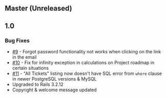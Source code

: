 ## Master (Unreleased)

## 1.0

### Bug Fixes

* [#9](https://github.com/macfanatic/SprintApp/issues/9) - Forgot password functionality not works when clicking on the link in the email
* [#10](https://github.com/macfanatic/SprintApp/issues/10) - Fix for infinity exception in calculations on Project roadmap in certain situations
* [#11](https://github.com/macfanatic/SprintApp/issues/11) - "All Tickets" listing now doesn't have SQL error from `where` clause in newer PostgreSQL versions & MySQL
* Upgraded to Rails 3.2.12
* Copyright & welcome message updated